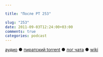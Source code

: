 ```yaml
---

title: "После РТ 253"

slug: "253"
date: 2011-09-03T12:24:00+03:00
comments: true
categories: podcast
---
```

[аудио](http://cdn.radio-t.com/rt253post.mp3) ● [пиратский torrent](http://pirates.radio-t.com/torrents/rt253post.mp3.torrent) ● [лог чата](http://chat.radio-t.com/logs/radio-t-253.html) ● [wiki](http://wiki.radio-t.com/%D0%9F%D0%BE%D1%81%D0%BB%D0%B5_%D0%A0%D0%A2_253)<audio src="http://cdn.radio-t.com/rt253post.mp3" preload="none">
